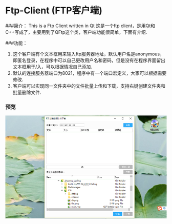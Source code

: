 # Ftp-Client (FTP客户端)
###简介：
This is a Ftp Client written in Qt
这是一个ftp client，是用Qt和C++写成了，主要用到了QFtp这个类，客户端功能很简单，下面有介绍.

###功能：

1. 这个客户端有个文本框用来输入ftp服务器地址，默认用户名是anonymous，即匿名登录，在程序中可以自己更改用户名和密码，但是没有在程序界面留出文本框用于/入，可以根据情况自己添加.
2. 默认的连接服务器端口为8021，程序中有一个端口宏定义，大家可以根据需要修改.
3. 客户端可以实现同一文件夹中的文件批量上传和下载，支持右键创建文件夹和批量删除文件.

### 预览

![preview](./preview.png)